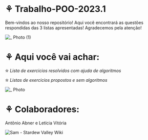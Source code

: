 # ⚘ Trabalho-POO-2023.1
 Bem-vindos ao nosso repositório! Aqui você encontrará as questões respondidas das 3 listas apresentadas! Agradecemos pela atenção!

![_ Photo (1)](https://user-images.githubusercontent.com/125154278/230726431-9c33f4ee-46ef-489a-8483-9df759bbe4ef.gif)
# ⚘ Aqui você vai achar:
 ✮ _Lista de exercicios resolvidos com ajuda de algoritmos_
 
 ✮ _Listas de exercicios propostos e sem algoritmos_
 
 ![_ Photo](https://user-images.githubusercontent.com/125154278/230727171-d4d610fb-123c-4573-abf5-0493a323c269.gif)
 
 # ⚘ Colaboradores:
 Antônio Abner e Letícia Vitória
 
 ![Sam - Stardew Valley Wiki](https://user-images.githubusercontent.com/125154278/230727943-df2d3443-789a-49d6-b4a5-d6bdb463ce2e.gif)


